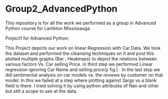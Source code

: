 # Group2_AdvancedPython
This repository is for all the work we performed as a group in Advanced Python course for Lambton Mississauga

Project1 for Advanced Python:


This Project depicts our work on linear Regression with Car Data. We took the dataset and performed the cleansing techniques on it and post this plotted multiple graphs (Bar , Heatmaps) to depict the relations between various factors Vs. Car selling Price. in third step we performed Linear regression ignoring Car Name and selling price(y fig.) . In the last step we did sentimental analysis on car models vs. the reviews by customer on that model. In this we failed at a step where plotting against 3args vs a blank field is there. I tried solving it by using python attributes of Nan and other but still a scope to see at the data.

